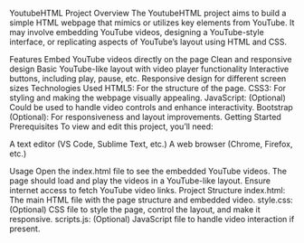 YoutubeHTML
Project Overview
The YoutubeHTML project aims to build a simple HTML webpage that mimics or utilizes key elements from YouTube. It may involve embedding YouTube videos, designing a YouTube-style interface, or replicating aspects of YouTube’s layout using HTML and CSS.

Features
Embed YouTube videos directly on the page
Clean and responsive design
Basic YouTube-like layout with video player functionality
Interactive buttons, including play, pause, etc.
Responsive design for different screen sizes
Technologies Used
HTML5: For the structure of the page.
CSS3: For styling and making the webpage visually appealing.
JavaScript: (Optional) Could be used to handle video controls and enhance interactivity.
Bootstrap (Optional): For responsiveness and layout improvements.
Getting Started
Prerequisites
To view and edit this project, you’ll need:

A text editor (VS Code, Sublime Text, etc.)
A web browser (Chrome, Firefox, etc.)

Usage
Open the index.html file to see the embedded YouTube videos.
The page should load and play the videos in a YouTube-like layout.
Ensure internet access to fetch YouTube video links.
Project Structure
index.html: The main HTML file with the page structure and embedded video.
style.css: (Optional) CSS file to style the page, control the layout, and make it responsive.
scripts.js: (Optional) JavaScript file to handle video interaction if present.
